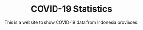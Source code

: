 <h1 align="center">COVID-19 Statistics</h1>
<p align="center">This is a website to show COVID-19 data from Indonesia provinces.</p>
